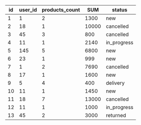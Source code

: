 | id | user_id | products_count |  SUM  |   status    |
|----|---------|----------------|-------|-------------|
| 1  | 1       | 2              | 1300  | new         |
| 2  | 18      | 1              | 10000 | cancelled   |
| 3  | 45      | 3              | 800   | cancelled   |
| 4  | 11      | 1              | 2140  | in_progress |
| 5  | 145     | 5              | 6800  | new         |
| 6  | 23      | 1              | 999   | new         |
| 7  | 1       | 2              | 7690  | cancelled   |
| 8  | 17      | 1              | 1600  | new         |
| 9  | 5       | 4              | 400   | delivery    |
| 10 | 11      | 1              | 1450  | new         |
| 11 | 18      | 7              | 13000 | cancelled   |
| 12 | 11      | 1              | 1000  | in_progress |
| 13 | 45      | 2              | 3000  | returned    |
